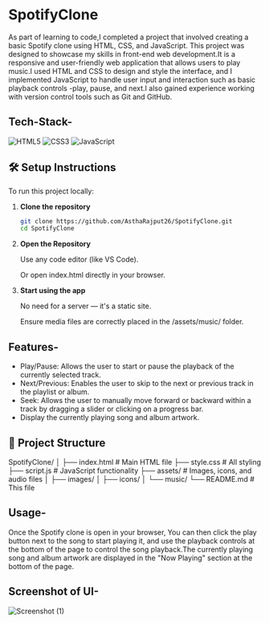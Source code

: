 # SpotifyClone
As part of learning to code,I completed a project that involved creating a basic Spotify clone using HTML, CSS, and JavaScript. This project was designed to showcase my skills in front-end web development.It is a responsive and user-friendly web application that allows users to play music.I used HTML and CSS to design and style the interface, and I implemented JavaScript to handle user input and interaction such as basic playback controls -play, pause, and next.I also gained experience working with version control tools such as Git and GitHub.


## Tech-Stack-
 
 <div align="left">
 <img alt="HTML5" src="https://img.shields.io/badge/html5-%23E34F26.svg?style=for-the-badge&logo=html5&logoColor=white"/>
 <img alt="CSS3" src="https://img.shields.io/badge/css3-%231572B6.svg?style=for-the-badge&logo=css3&logoColor=white"/> 
 <img alt="JavaScript" src="https://img.shields.io/badge/javascript-%23323330.svg?style=for-the-badge&logo=javascript&logoColor=%23F7DF1E"/>
 </div>


## 🛠️ Setup Instructions

To run this project locally:

1. **Clone the repository**
   ```bash
   git clone https://github.com/AsthaRajput26/SpotifyClone.git
   cd SpotifyClone
   

2. **Open the Repository**

   Use any code editor (like VS Code).

   Or open index.html directly in your browser.

3. **Start using the app**

   No need for a server — it's a static site.

   Ensure media files are correctly placed in the /assets/music/ folder.


   
 ## Features-
 
 - Play/Pause: Allows the user to start or pause the playback of the currently selected track.
 - Next/Previous: Enables the user to skip to the next or previous track in the playlist or album.
 - Seek: Allows the user to manually move forward or backward within a track by dragging a slider or clicking on a progress bar.
 - Display the currently playing song and album artwork.


 ## 📁 Project Structure

 SpotifyClone/ │ ├── index.html # Main HTML file ├── style.css # All styling ├── script.js # JavaScript functionality ├── assets/ # Images, icons, and audio files │ ├── images/ │ ├── icons/ │ └── music/ └── README.md # This file
 
  
  ## Usage-
 
 Once the Spotify clone is open in your browser, You can then click the play button next to the song to start playing it, and use the playback controls at the bottom of the page to control the song playback.The currently playing song and album artwork are displayed in the "Now Playing" section at the bottom of the page.

 

 ## Screenshot of UI-

![Screenshot (1)](https://github.com/user-attachments/assets/9a17708d-0bcc-4b6e-9fcd-f8f41af56edd)



